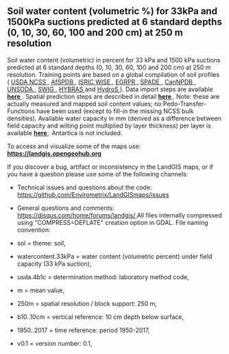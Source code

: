 ## Soil water content (volumetric %) for 33kPa and 1500kPa suctions predicted at 6 standard depths (0, 10, 30, 60, 100 and 200 cm) at 250 m resolution


   Soil water content (volumetric) in percent for 33 kPa and 1500 kPa suctions predicted at 6 standard depths (0, 10, 30, 60, 100 and 200 cm) at 250 m resolution. Training points are based on a global compilation of soil profiles ( [ USDA NCSS ](https://ncsslabdatamart.sc.egov.usda.gov/) , [ AfSPDB ](https://www.isric.org/projects/africa-soil-profiles-database-afsp) , [ ISRIC WISE ](https://data.isric.org/geonetwork/srv/eng/catalog.search#/metadata/a351682c-330a-4995-a5a1-57ad160e621c) , [ EGRPR ](http://egrpr.esoil.ru/) , [ SPADE ](https://esdac.jrc.ec.europa.eu/content/soil-profile-analytical-database-2) , [ CanNPDB ](https://open.canada.ca/data/en/dataset/6457fad6-b6f5-47a3-9bd1-ad14aea4b9e0) , [ UNSODA ](https://data.nal.usda.gov/dataset/unsoda-20-unsaturated-soil-hydraulic-database-database-and-program-indirect-methods-estimating-unsaturated-hydraulic-properties) , [ SWIG ](https://doi.pangaea.de/10.1594/PANGAEA.885492) , [ HYBRAS ](http://www.cprm.gov.br/en/Hydrology/Research-and-Innovation/HYBRAS-4208.html) and [ HydroS ](http://dx.doi.org/10.4228/ZALF.2003.273) ). Data import steps are available [ **here** ](https://github.com/Envirometrix/LandGISmaps/blob/master/training_points/soil/Import_soilWater_variables.R) . Spatial prediction steps are described in detail **[ here ](https://github.com/Envirometrix/LandGISmaps/tree/master/soil/soil_water)** . Note: these are actually measured and mapped soil content values; no Pedo-Transfer-Functions have been used (except to fill-in the missing NCSS bulk densities). Available water capacity in mm (derived as a difference between field capacity and wilting point multiplied by layer thickness) per layer is available **[ here ](https://doi.org/10.5281/zenodo.2629148)** . Antartica is not included. 

  To access and visualize some of the maps use: **[ https://landgis.opengeohub.org ](https://landgis.opengeohub.org/)** 

  If you discover a bug, artifact or inconsistency in the LandGIS maps, or if you have a question please use some of the following channels: 

  *  Technical issues and questions about the code: [ https://github.com/Envirometrix/LandGISmaps/issues ](https://github.com/Envirometrix/LandGISmaps/issues) 
 *  General questions and comments: [ https://disqus.com/home/forums/landgis/ ](https://disqus.com/home/forums/landgis/) 
   All files internally compressed using "COMPRESS=DEFLATE" creation option in GDAL. File naming convention: 

  *  sol = theme: soil, 
 *  watercontent.33kPa = water content (volumetric percent) under field capacity (33 kPa suction), 
 *  usda.4b1c = determination method: laboratory method code, 
 *  m = mean value, 
 *  250m = spatial resolution / block support: 250 m, 
 *  b10..10cm = vertical reference: 10 cm depth below surface, 
 *  1950..2017 = time reference: period 1950-2017, 
 *  v0.1 = version number: 0.1,